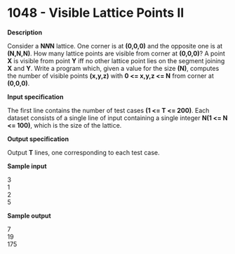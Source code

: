 # 1048 - Visible Lattice Points II


**Description**

Consider a **N*N*N** lattice. One corner is at **(0,0,0)** and the opposite one is at **(N,N,N)**. How many lattice points are visible from corner at **(0,0,0)**? A point **X** is visible from point **Y** iff no other lattice point lies on the segment joining **X** and **Y**. Write a program which, given a value for the size **(N)**, computes the number of visible points **(x,y,z)** with **0 <= x,y,z <= N** from corner at **(0,0,0)**.

**Input specification**

The first line contains the number of test cases **(1 <= T <= 200)**. Each dataset consists of a single line of input containing a single integer **N(1 <= N <= 100)**, which is the size of the lattice.

**Output specification**

Output **T** lines, one corresponding to each test case.

**Sample input**

3 <br/>
1<br/>
2<br/>
5<br/>

**Sample output**

7<br/>
19<br/>
175<br/>